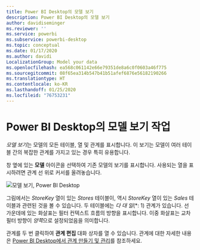 ```yaml
---
title: Power BI Desktop의 모델 보기
description: Power BI Desktop의 모델 보기
author: davidiseminger
ms.reviewer: ''
ms.service: powerbi
ms.subservice: powerbi-desktop
ms.topic: conceptual
ms.date: 01/17/2020
ms.author: davidi
LocalizationGroup: Model your data
ms.openlocfilehash: ea568c061142e66e79351de8a6c0f0603a46f775
ms.sourcegitcommit: 08f65ea314b547b41b51afef6876e56182190266
ms.translationtype: HT
ms.contentlocale: ko-KR
ms.lasthandoff: 01/25/2020
ms.locfileid: "76753231"
---
```

# <a name="work-with-model-view-in-power-bi-desktop"></a>Power BI Desktop의 모델 보기 작업

*모델 보기*는 모델의 모든 테이블, 열 및 관계를 표시합니다. 이 보기는 모델이 여러 테이블 간의 복잡한 관계를 가지고 있는 경우 특히 유용합니다.

창 옆에 있는 **모델** 아이콘을 선택하여 기존 모델의 보기를 표시합니다. 사용되는 열을 표시하려면 관계 선 위로 커서를 올려놓습니다.

![모델 보기, Power BI Desktop](media/desktop-relationship-view/model-view-full-screen.png)

그림에서는 *StoreKey* 열이 있는 *Stores* 테이블이, 역시 *StoreKey* 열이 있는 *Sales* 테이블과 관련된 것을 볼 수 있습니다. 두 테이블에는 *다 대 일*(\*: 1) 관계가 있습니다. 선 가운데에 있는 화살표는 필터 컨텍스트 흐름의 방향을 표시합니다. 이중 화살표는 교차 필터 방향이 *양쪽*으로 설정되었음을 의미합니다.

관계를 두 번 클릭하여 **관계 편집** 대화 상자를 열 수 있습니다. 관계에 대한 자세한 내용은 [Power BI Desktop에서 관계 만들기 및 관리](desktop-create-and-manage-relationships.md)를 참조하세요.
